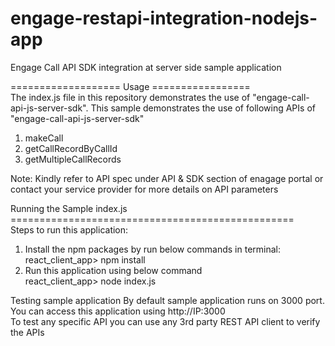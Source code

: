 # engage-restapi-integration-nodejs-app
Engage Call API SDK integration at server side sample application


=================== Usage =================<br>
The index.js file in this repository demonstrates the use of "engage-call-api-js-server-sdk". This sample demonstrates the use of following APIs of "engage-call-api-js-server-sdk"
1) makeCall
2) getCallRecordByCallId
3) getMultipleCallRecords

Note:
Kindly refer to API spec under API & SDK section of enagage portal or contact your service provider for more details on API parameters

Running the Sample index.js<br>
=================================================<br>
Steps to run this application:
1. Install the npm packages by run below commands in terminal:<br>
react_client_app> npm install
2. Run this application using below command <br>
react_client_app> node index.js

Testing sample application
By default sample application runs on 3000 port. You can access this application using http://IP:3000 <br>
To test any specific API you can use any 3rd party REST API client to verify the APIs
